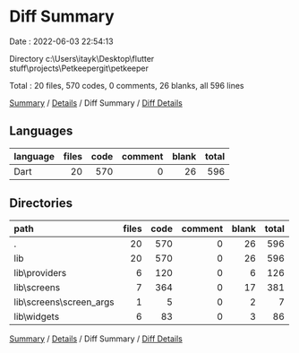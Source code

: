 # Diff Summary

Date : 2022-06-03 22:54:13

Directory c:\Users\itayk\Desktop\flutter stuff\projects\Petkeepergit\petkeeper

Total : 20 files,  570 codes, 0 comments, 26 blanks, all 596 lines

[Summary](results.md) / [Details](details.md) / Diff Summary / [Diff Details](diff-details.md)

## Languages
| language | files | code | comment | blank | total |
| :--- | ---: | ---: | ---: | ---: | ---: |
| Dart | 20 | 570 | 0 | 26 | 596 |

## Directories
| path | files | code | comment | blank | total |
| :--- | ---: | ---: | ---: | ---: | ---: |
| . | 20 | 570 | 0 | 26 | 596 |
| lib | 20 | 570 | 0 | 26 | 596 |
| lib\providers | 6 | 120 | 0 | 6 | 126 |
| lib\screens | 7 | 364 | 0 | 17 | 381 |
| lib\screens\screen_args | 1 | 5 | 0 | 2 | 7 |
| lib\widgets | 6 | 83 | 0 | 3 | 86 |

[Summary](results.md) / [Details](details.md) / Diff Summary / [Diff Details](diff-details.md)